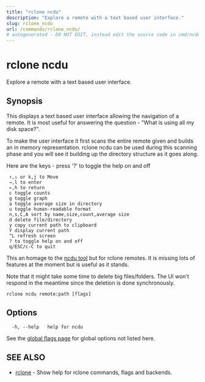 ```yaml
---
title: "rclone ncdu"
description: "Explore a remote with a text based user interface."
slug: rclone_ncdu
url: /commands/rclone_ncdu/
# autogenerated - DO NOT EDIT, instead edit the source code in cmd/ncdu/ and as part of making a release run "make commanddocs"
---
```

# rclone ncdu

Explore a remote with a text based user interface.

## Synopsis


This displays a text based user interface allowing the navigation of a
remote. It is most useful for answering the question - "What is using
all my disk space?".

To make the user interface it first scans the entire remote given and
builds an in memory representation.  rclone ncdu can be used during
this scanning phase and you will see it building up the directory
structure as it goes along.

Here are the keys - press '?' to toggle the help on and off

     ↑,↓ or k,j to Move
     →,l to enter
     ←,h to return
     c toggle counts
     g toggle graph
     a toggle average size in directory
     u toggle human-readable format
     n,s,C,A sort by name,size,count,average size
     d delete file/directory
     y copy current path to clipboard
     Y display current path
     ^L refresh screen
     ? to toggle help on and off
     q/ESC/c-C to quit

This an homage to the [ncdu tool](https://dev.yorhel.nl/ncdu) but for
rclone remotes.  It is missing lots of features at the moment
but is useful as it stands.

Note that it might take some time to delete big files/folders. The
UI won't respond in the meantime since the deletion is done synchronously.


```
rclone ncdu remote:path [flags]
```

## Options

```
  -h, --help   help for ncdu
```

See the [global flags page](/flags/) for global options not listed here.

## SEE ALSO

* [rclone](/commands/rclone/)	 - Show help for rclone commands, flags and backends.

